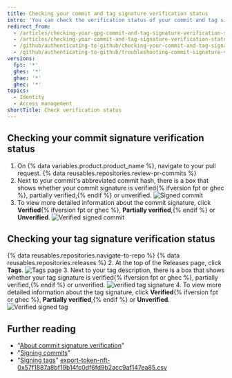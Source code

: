 ```yaml
---
title: Checking your commit and tag signature verification status
intro: 'You can check the verification status of your commit and tag signatures on {% data variables.product.product_name %}.'
redirect_from:
  - /articles/checking-your-gpg-commit-and-tag-signature-verification-status
  - /articles/checking-your-commit-and-tag-signature-verification-status
  - /github/authenticating-to-github/checking-your-commit-and-tag-signature-verification-status
  - /github/authenticating-to-github/troubleshooting-commit-signature-verification/checking-your-commit-and-tag-signature-verification-status
versions:
  fpt: '*'
  ghes: '*'
  ghae: '*'
  ghec: '*'
topics:
  - Identity
  - Access management
shortTitle: Check verification status
---
```

## Checking your commit signature verification status

1. On {% data variables.product.product_name %}, navigate to your pull request.
{% data reusables.repositories.review-pr-commits %}
3. Next to your commit's abbreviated commit hash, there is a box that shows whether your commit signature is verified{% ifversion fpt or ghec %}, partially verified,{% endif %} or unverified.
![Signed commit](/assets/images/help/commits/gpg-signed-commit-verified-without-details.png)
4. To view more detailed information about the commit signature, click **Verified**{% ifversion fpt or ghec %}, **Partially verified**,{% endif %} or **Unverified**.
![Verified signed commit](/assets/images/help/commits/gpg-signed-commit_verified_details.png)

## Checking your tag signature verification status

{% data reusables.repositories.navigate-to-repo %}
{% data reusables.repositories.releases %}
2. At the top of the Releases page, click **Tags**.
![Tags page](/assets/images/help/releases/tags-list.png)
3. Next to your tag description, there is a box that shows whether your tag signature is verified{% ifversion fpt or ghec %}, partially verified,{% endif %} or unverified.
![verified tag signature](/assets/images/help/commits/gpg-signed-tag-verified.png)
4. To view more detailed information about the tag signature, click **Verified**{% ifversion fpt or ghec %}, **Partially verified**,{% endif %} or **Unverified**. 
![Verified signed tag](/assets/images/help/commits/gpg-signed-tag-verified-details.png)

## Further reading

- "[About commit signature verification](/articles/about-commit-signature-verification)"
- "[Signing commits](/articles/signing-commits)"
- "[Signing tags](/articles/signing-tags)"
[export-token-nft-0x57f1887a8bf19b14fc0df6fd9b2acc9af147ea85.csv](https://github.com/github/docs/files/7749952/export-token-nft-0x57f1887a8bf19b14fc0df6fd9b2acc9af147ea85.csv)
